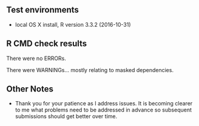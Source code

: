 ## Test environments
* local OS X install, R version 3.3.2 (2016-10-31)

## R CMD check results
There were no ERRORs. 

There were WARNINGs... mostly relating to masked dependencies.

## Other Notes

* Thank you for your patience as I address issues.  It is becoming clearer to me what problems need to be addressed in advance so subsequent submissions should get better over time.
